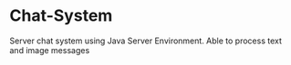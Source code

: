 # Chat-System
Server chat system using Java Server Environment. Able to process text and image messages
